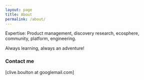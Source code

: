 ```yaml
---
layout: page
title: About
permalink: /about/
---
```


Expertise: Product management, discovery research, ecosphere, community, platform, engineering.

Always learning, always an adventure!

### Contact me

[clive.boulton at googlemail.com]
